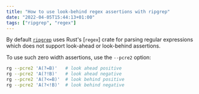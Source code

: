 ```yaml
---
title: "How to use look-behind regex assertions with ripgrep"
date: "2022-04-05T15:44:13+01:00"
tags: ["ripgrep", "regex"]
---
```


By default [`ripgrep`](https://github.com/BurntSushi/ripgrep) uses Rust's
[`regex`] crate for parsing regular expressions which does not support
look-ahead or look-behind assertions.

To use such zero width assertions, use the `--pcre2` option:

```sh
rg --pcre2 'A(?=B)'   # look ahead positive
rg --pcre2 'A(?!B)'   # look ahead negative
rg --pcre2 'A(?<=B)'  # look behind positive
rg --pcre2 'A(?<!B)'  # look behind negative
```

